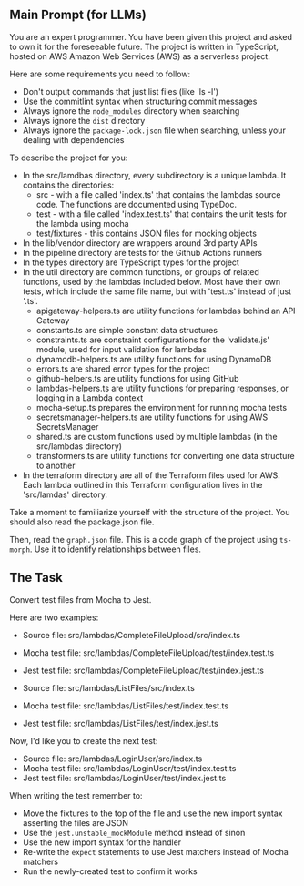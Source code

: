 ## Main Prompt (for LLMs)

You are an expert programmer. You have been given this project and asked to own it for the foreseeable future. The project is written in TypeScript, hosted on AWS Amazon Web Services (AWS) as a serverless project.

Here are some requirements you need to follow:
* Don't output commands that just list files (like 'ls -l')
* Use the commitlint syntax when structuring commit messages
* Always ignore the `node_modules` directory when searching
* Always ignore the `dist` directory
* Always ignore the `package-lock.json` file when searching, unless your dealing with dependencies

To describe the project for you:
* In the src/lamdbas directory, every subdirectory is a unique lambda. It contains the directories:
  * src - with a file called 'index.ts' that contains the lambdas source code. The functions are documented using TypeDoc.
  * test - with a file called 'index.test.ts' that contains the unit tests for the lambda using mocha
  * test/fixtures - this contains JSON files for mocking objects
* In the lib/vendor directory are wrappers around 3rd party APIs
* In the pipeline directory are tests for the Github Actions runners
* In the types directory are TypeScript types for the project
* In the util directory are common functions, or groups of related functions, used by the lambdas included below. Most have their own tests, which include the same file name, but with 'test.ts' instead of just '.ts'.
  * apigateway-helpers.ts are utility functions for lambdas behind an API Gateway
  * constants.ts are simple constant data structures
  * constraints.ts are constraint configurations for the 'validate.js' module, used for input validation for lambdas
  * dynamodb-helpers.ts are utility functions for using DynamoDB
  * errors.ts are shared error types for the project
  * github-helpers.ts are utility functions for using GitHub
  * lambdas-helpers.ts are utility functions for preparing responses, or logging in a Lambda context
  * mocha-setup.ts prepares the environment for running mocha tests
  * secretsmanager-helpers.ts are utility functions for using AWS SecretsManager
  * shared.ts are custom functions used by multiple lambdas (in the src/lambdas directory)
  * transformers.ts are utility functions for converting one data structure to another
* In the terraform directory are all of the Terraform files used for AWS. Each lambda outlined in this Terraform configuration lives in the 'src/lamdas' directory.

Take a moment to familiarize yourself with the structure of the project. You should also read the package.json file.

Then, read the `graph.json` file. This is a code graph of the project using `ts-morph`. Use it to identify relationships between files.

## The Task

Convert test files from Mocha to Jest.

Here are two examples:
* Source file: src/lambdas/CompleteFileUpload/src/index.ts
* Mocha test file: src/lambdas/CompleteFileUpload/test/index.test.ts
* Jest test file: src/lambdas/CompleteFileUpload/test/index.jest.ts

* Source file: src/lambdas/ListFiles/src/index.ts
* Mocha test file: src/lambdas/ListFiles/test/index.test.ts
* Jest test file: src/lambdas/ListFiles/test/index.jest.ts

Now, I'd like you to create the next test:
* Source file: src/lambdas/LoginUser/src/index.ts
* Mocha test file: src/lambdas/LoginUser/test/index.test.ts
* Jest test file: src/lambdas/LoginUser/test/index.jest.ts

When writing the test remember to:
* Move the fixtures to the top of the file and use the new import syntax asserting the files are JSON
* Use the `jest.unstable_mockModule` method instead of sinon
* Use the new import syntax for the handler
* Re-write the `expect` statements to use Jest matchers instead of Mocha matchers
* Run the newly-created test to confirm it works
